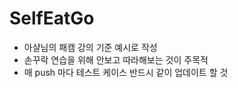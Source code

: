 # SelfEatGo

* 아샬님의 패캠 강의 기준 예시로 작성
* 손꾸락 연습을 위해 안보고 따라해보는 것이 주목적
* 매 push 마다 테스트 케이스 반드시 같이 업데이트 할 것 
